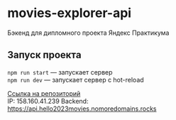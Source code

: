 # movies-explorer-api
Бэкенд для дипломного проекта Яндекс Практикума

## Запуск проекта

`npm run start` — запускает сервер   
`npm run dev` — запускает сервер с hot-reload

[Ссылка на репозиторий](https://github.com/etelo/movies-explorer-frontend)  
IP: 158.160.41.239
Backend: https://api.hello2023movies.nomoredomains.rocks
